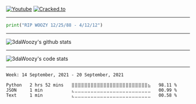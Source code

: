 [![Youtube](https://img.shields.io/youtube/channel/subscribers/UCnOipMsHmErfo09-mpcXcmA?color=bd93f9&label=Youtube&style=flat-square)](https://www.youtube.com/channel/UCnOipMsHmErfo09-mpcXcmA)
[![Cracked.to](https://img.shields.io/static/v1?style=flat-square&label=Cracked.to&message=3daWoozy&color=bd93f9)](https://cracked.to/3DaWoozy)
***
```python
print("𝚁𝙸𝙿 𝚆𝙾𝙾𝚉𝚈 𝟷𝟸/𝟸𝟻/𝟾𝟾 - 𝟺/𝟷𝟸/𝟷𝟸")
```
***

![3daWoozy's github stats](https://github-readme-stats.vercel.app/api?username=3daWoozy&show_icons=true&hide_border=True&bg_color=282a36&title_color=bd93f9&text_color=50fa7b&icon_color=ffb86c)

---

![3daWoozy's code stats](https://github-readme-stats.vercel.app/api/top-langs/?username=3daWoozy&bg_color=282a36&title_color=bd93f9&text_color=50fa7b&icon_color=ffb86c)

-----
<!--START_SECTION:waka-->
```text
Week: 14 September, 2021 - 20 September, 2021

Python   2 hrs 52 mins   ⣿⣿⣿⣿⣿⣿⣿⣿⣿⣿⣿⣿⣿⣿⣿⣿⣿⣿⣿⣿⣿⣿⣿⣿⣦   98.11 % 
JSON     1 min           ⣄⣀⣀⣀⣀⣀⣀⣀⣀⣀⣀⣀⣀⣀⣀⣀⣀⣀⣀⣀⣀⣀⣀⣀⣀   00.99 % 
Text     1 min           ⣄⣀⣀⣀⣀⣀⣀⣀⣀⣀⣀⣀⣀⣀⣀⣀⣀⣀⣀⣀⣀⣀⣀⣀⣀   00.58 % 
```
<!--END_SECTION:waka-->
